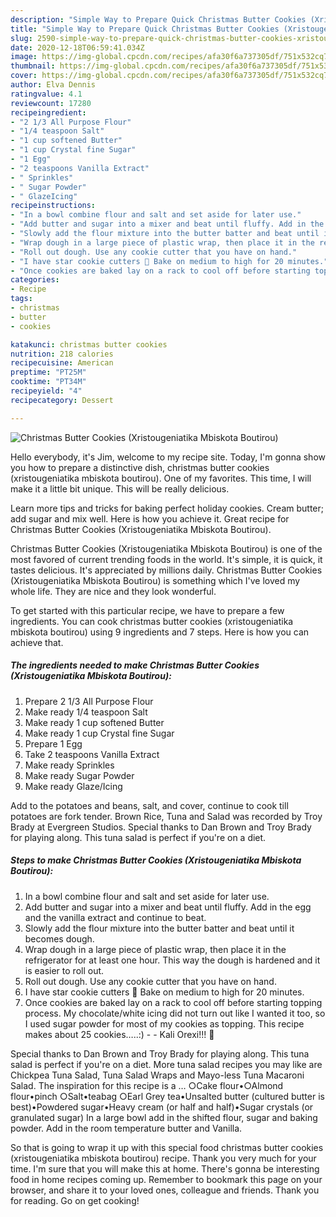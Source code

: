 ```yaml
---
description: "Simple Way to Prepare Quick Christmas Butter Cookies (Xristougeniatika Mbiskota Boutirou)"
title: "Simple Way to Prepare Quick Christmas Butter Cookies (Xristougeniatika Mbiskota Boutirou)"
slug: 2590-simple-way-to-prepare-quick-christmas-butter-cookies-xristougeniatika-mbiskota-boutirou
date: 2020-12-18T06:59:41.034Z
image: https://img-global.cpcdn.com/recipes/afa30f6a737305df/751x532cq70/christmas-butter-cookies-xristougeniatika-mbiskota-boutirou-recipe-main-photo.jpg
thumbnail: https://img-global.cpcdn.com/recipes/afa30f6a737305df/751x532cq70/christmas-butter-cookies-xristougeniatika-mbiskota-boutirou-recipe-main-photo.jpg
cover: https://img-global.cpcdn.com/recipes/afa30f6a737305df/751x532cq70/christmas-butter-cookies-xristougeniatika-mbiskota-boutirou-recipe-main-photo.jpg
author: Elva Dennis
ratingvalue: 4.1
reviewcount: 17280
recipeingredient:
- "2 1/3 All Purpose Flour"
- "1/4 teaspoon Salt"
- "1 cup softened Butter"
- "1 cup Crystal fine Sugar"
- "1 Egg"
- "2 teaspoons Vanilla Extract"
- " Sprinkles"
- " Sugar Powder"
- " GlazeIcing"
recipeinstructions:
- "In a bowl combine flour and salt and set aside for later use."
- "Add butter and sugar into a mixer and beat until fluffy. Add in the egg and the vanilla extract and continue to beat."
- "Slowly add the flour mixture into the butter batter and beat until it becomes dough."
- "Wrap dough in a large piece of plastic wrap, then place it in the refrigerator for at least one hour. This way the dough is hardened and it is easier to roll out."
- "Roll out dough. Use any cookie cutter that you have on hand."
- "I have star cookie cutters 🙂 Bake on medium to high for 20 minutes."
- "Once cookies are baked lay on a rack to cool off before starting topping process. My chocolate/white icing did not turn out like I wanted it too, so I used sugar powder for most of my cookies as topping. This recipe makes about 25 cookies…..:)  Kali Orexi!!! 🙂"
categories:
- Recipe
tags:
- christmas
- butter
- cookies

katakunci: christmas butter cookies 
nutrition: 218 calories
recipecuisine: American
preptime: "PT25M"
cooktime: "PT34M"
recipeyield: "4"
recipecategory: Dessert

---
```



![Christmas Butter Cookies (Xristougeniatika Mbiskota Boutirou)](https://img-global.cpcdn.com/recipes/afa30f6a737305df/751x532cq70/christmas-butter-cookies-xristougeniatika-mbiskota-boutirou-recipe-main-photo.jpg)

Hello everybody, it's Jim, welcome to my recipe site. Today, I'm gonna show you how to prepare a distinctive dish, christmas butter cookies (xristougeniatika mbiskota boutirou). One of my favorites. This time, I will make it a little bit unique. This will be really delicious.

Learn more tips and tricks for baking perfect holiday cookies. Cream butter; add sugar and mix well. Here is how you achieve it. Great recipe for Christmas Butter Cookies (Xristougeniatika Mbiskota Boutirou).

Christmas Butter Cookies (Xristougeniatika Mbiskota Boutirou) is one of the most favored of current trending foods in the world. It's simple, it is quick, it tastes delicious. It's appreciated by millions daily. Christmas Butter Cookies (Xristougeniatika Mbiskota Boutirou) is something which I've loved my whole life. They are nice and they look wonderful.


To get started with this particular recipe, we have to prepare a few ingredients. You can cook christmas butter cookies (xristougeniatika mbiskota boutirou) using 9 ingredients and 7 steps. Here is how you can achieve that.

<!--inarticleads1-->

##### The ingredients needed to make Christmas Butter Cookies (Xristougeniatika Mbiskota Boutirou):

1. Prepare 2 1/3 All Purpose Flour
1. Make ready 1/4 teaspoon Salt
1. Make ready 1 cup softened Butter
1. Make ready 1 cup Crystal fine Sugar
1. Prepare 1 Egg
1. Take 2 teaspoons Vanilla Extract
1. Make ready  Sprinkles
1. Make ready  Sugar Powder
1. Make ready  Glaze/Icing


Add to the potatoes and beans, salt, and cover, continue to cook till potatoes are fork tender. Brown Rice, Tuna and Salad was recorded by Troy Brady at Evergreen Studios. Special thanks to Dan Brown and Troy Brady for playing along. This tuna salad is perfect if you&#39;re on a diet. 

<!--inarticleads2-->

##### Steps to make Christmas Butter Cookies (Xristougeniatika Mbiskota Boutirou):

1. In a bowl combine flour and salt and set aside for later use.
1. Add butter and sugar into a mixer and beat until fluffy. Add in the egg and the vanilla extract and continue to beat.
1. Slowly add the flour mixture into the butter batter and beat until it becomes dough.
1. Wrap dough in a large piece of plastic wrap, then place it in the refrigerator for at least one hour. This way the dough is hardened and it is easier to roll out.
1. Roll out dough. Use any cookie cutter that you have on hand.
1. I have star cookie cutters 🙂 Bake on medium to high for 20 minutes.
1. Once cookies are baked lay on a rack to cool off before starting topping process. My chocolate/white icing did not turn out like I wanted it too, so I used sugar powder for most of my cookies as topping. This recipe makes about 25 cookies…..:) -  - Kali Orexi!!! 🙂


Special thanks to Dan Brown and Troy Brady for playing along. This tuna salad is perfect if you&#39;re on a diet. More tuna salad recipes you may like are Chickpea Tuna Salad, Tuna Salad Wraps and Mayo-less Tuna Macaroni Salad. The inspiration for this recipe is a … ○Cake flour•○Almond flour•pinch ○Salt•teabag ○Earl Grey tea•Unsalted butter (cultured butter is best)•Powdered sugar•Heavy cream (or half and half)•Sugar crystals (or granulated sugar) In a large bowl add in the shifted flour, sugar and baking powder. Add in the room temperature butter and Vanilla. 

So that is going to wrap it up with this special food christmas butter cookies (xristougeniatika mbiskota boutirou) recipe. Thank you very much for your time. I'm sure that you will make this at home. There's gonna be interesting food in home recipes coming up. Remember to bookmark this page on your browser, and share it to your loved ones, colleague and friends. Thank you for reading. Go on get cooking!
